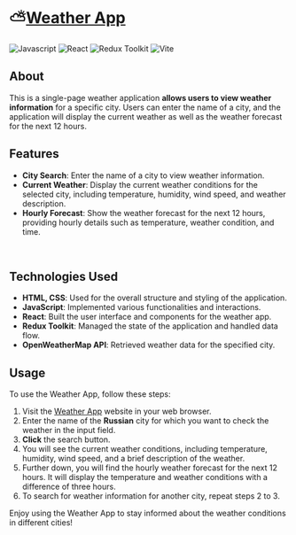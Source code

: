 # :partly_sunny:[Weather App](https://itsmyweatherforecastapp.netlify.app)


![Javascript](https://img.shields.io/badge/Javascript-23272F?style=flat&logo=javascript&color=%2323272F) ![React](https://img.shields.io/badge/React-23272F?style=flat&logo=react&color=%2323272F) ![Redux Toolkit](https://img.shields.io/badge/Redux_Toolkit-23272F?style=flat&logo=redux&color=%2323272F) ![Vite](https://img.shields.io/badge/Vite-23272F?style=flat&logo=vite&color=%2323272F)
<br>

## About
This is a single-page weather application **allows users to view weather information** for a specific city. Users can enter the name of a city, and the application will display the current weather as well as the weather forecast for the next 12 hours.
<br>

## Features
* **City Search**: Enter the name of a city to view weather information.
* **Current Weather**: Display the current weather conditions for the selected city, including temperature, humidity, wind speed, and weather description.
* **Hourly Forecast**: Show the weather forecast for the next 12 hours, providing hourly details such as temperature, weather condition, and time.
<br>


## Technologies Used
* **HTML, CSS**: Used for the overall structure and styling of the application.
* **JavaScript**: Implemented various functionalities and interactions.
* **React**: Built the user interface and components for the weather app.
* **Redux Toolkit**: Managed the state of the application and handled data flow.
* **OpenWeatherMap API**: Retrieved weather data for the specified city.

## Usage

To use the Weather App, follow these steps:

1. Visit the [Weather App](https://itsmyweatherforecastapp.netlify.app) website in your web browser.
2.  Enter the name of the **Russian** city for which you want to check the weather in the input field.
3. **Сlick** the search button.
4. You will see the current weather conditions, including temperature, humidity, wind speed, and a brief description of the weather.
5. Further down, you will find the hourly weather forecast for the next 12 hours. It will display the temperature and weather conditions with a difference of three hours.
6. To search for weather information for another city, repeat steps 2 to 3.
   
Enjoy using the Weather App to stay informed about the weather conditions in different cities!

